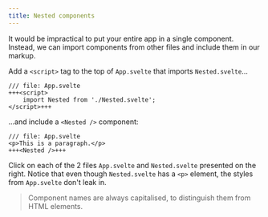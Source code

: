 ```yaml
---
title: Nested components
---
```


It would be impractical to put your entire app in a single component. Instead, we can import components from other files and include them in our markup.

Add a `<script>` tag to the top of `App.svelte` that imports `Nested.svelte`...

```svelte
/// file: App.svelte
+++<script>
	import Nested from './Nested.svelte';
</script>+++
```

...and include a `<Nested />` component:

```svelte
/// file: App.svelte
<p>This is a paragraph.</p>
+++<Nested />+++
```
Click on each of the 2 files `App.svelte` and `Nested.svelte` presented on the right.
Notice that even though `Nested.svelte` has a `<p>` element, the styles from `App.svelte` don't leak in.

> Component names are always capitalised, to distinguish them from HTML elements.
